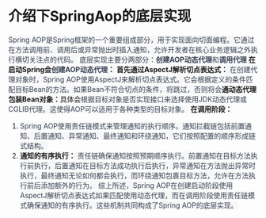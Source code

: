 # 介绍下SpringAop的底层实现
<font style="color:rgb(55, 65, 81);background-color:rgb(247, 247, 248);">Spring AOP是Spring框架的一个重要组成部分，用于实现面向切面编程。它通过在方法调用前、调用后或异常抛出时插入通知，允许开发者在核心业务逻辑之外执行横切关注点的代码。</font>
<font style="color:rgb(55, 65, 81);background-color:rgb(247, 247, 248);">底层实现主要分两部分：</font>**<font style="color:rgb(55, 65, 81);background-color:rgb(247, 247, 248);">创建AOP动态代理</font>**<font style="color:rgb(55, 65, 81);background-color:rgb(247, 247, 248);">和</font>**<font style="color:rgb(55, 65, 81);background-color:rgb(247, 247, 248);">调用代理</font>**
**<font style="background-color:rgb(247, 247, 248);">在启动Spring会</font>****<font style="color:rgb(55, 65, 81);background-color:rgb(247, 247, 248);">创建AOP动态代理</font>****<font style="background-color:rgb(247, 247, 248);">：</font>**
**<font style="background-color:rgb(247, 247, 248);">首先通过AspectJ解析切点表达式：</font>**<font style="color:rgb(55, 65, 81);background-color:rgb(247, 247, 248);"> 在创建代理对象时，Spring AOP使用AspectJ来解析切点表达式。它会根据定义的条件匹配目标Bean的方法。如果Bean不符合切点的条件，将跳过，否则将会</font>**<font style="background-color:rgb(247, 247, 248);">通动态代理包装Bean对象：</font>**<font style="background-color:rgb(247, 247, 248);">具体会</font><font style="color:rgb(55, 65, 81);background-color:rgb(247, 247, 248);">根据目标对象是否实现接口来选择使用JDK动态代理或CGLIB代理。这使得AOP可以适用于各种类型的目标对象。</font>
**<font style="background-color:rgb(247, 247, 248);">在调用阶段：</font>**
1. <font style="color:rgb(55, 65, 81);background-color:rgb(247, 247, 248);"> Spring AOP使用责任链模式来管理通知的执行顺序。通知拦截链包括前置通知、后置通知、异常通知、最终通知和环绕通知，它们按照配置的顺序形成链式结构。</font>
2. **<font style="background-color:rgb(247, 247, 248);">通知的有序执行：</font>**<font style="color:rgb(55, 65, 81);background-color:rgb(247, 247, 248);"> 责任链确保通知按照预期顺序执行。前置通知在目标方法执行前执行，后置通知在目标方法成功执行后执行，异常通知在方法抛出异常时执行，最终通知无论如何都会执行，而环绕通知包裹目标方法，允许在方法执行前后添加额外的行为。</font>
<font style="color:rgb(55, 65, 81);background-color:rgb(247, 247, 248);">综上所述，Spring AOP在创建启动阶段使用AspectJ解析切点表达式如果匹配使用动态代理，而在调用阶段使用责任链模式确保通知的有序执行。这些机制共同构成了Spring AOP的底层实现。</font>
<font style="color:rgb(0, 0, 0);">  
</font>
